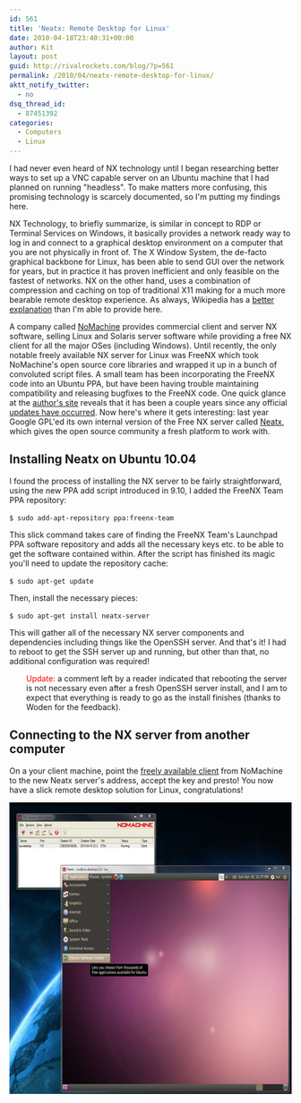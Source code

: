 ```yaml
---
id: 561
title: 'Neatx: Remote Desktop for Linux'
date: 2010-04-18T23:40:31+00:00
author: Kit
layout: post
guid: http://rivalrockets.com/blog/?p=561
permalink: /2010/04/neatx-remote-desktop-for-linux/
aktt_notify_twitter:
  - no
dsq_thread_id:
  - 87451392
categories:
  - Computers
  - Linux
---
```

I had never even heard of NX technology until I began researching better ways to set up a VNC capable server on an Ubuntu machine that I had planned on running "headless".  To make matters more confusing, this promising technology is scarcely documented, so I'm putting my findings here.

NX Technology, to briefly summarize, is similar in concept to RDP or Terminal Services on Windows, it basically provides a network ready way to log in and connect to a graphical desktop environment on a computer that you are not physically in front of.  The X Window System, the de-facto graphical backbone for Linux, has been able to send GUI over the network for years, but in practice it has proven inefficient and only feasible on the fastest of networks.  NX on the other hand, uses a combination of compression and caching on top of traditional X11 making for a much more bearable remote desktop experience.  As always, Wikipedia has a <a href="http://en.wikipedia.org/wiki/NX_technology" target="_blank">better explanation</a> than I'm able to provide here.

A company called <a href="http://www.nomachine.com/" target="_blank">NoMachine</a> provides commercial client and server NX software, selling Linux and Solaris server software while providing a free NX client for all the major OSes (including Windows).  Until recently, the only notable freely available NX server for Linux was FreeNX which took NoMachine's open source core libraries and wrapped it up in a bunch of convoluted script files.  A small team has been incorporating the FreeNX code into an Ubuntu PPA, but have been having trouble maintaining compatibility and releasing bugfixes to the FreeNX code.  One quick glance at the <a href="http://freenx.berlios.de/" target="_blank">author's site</a> reveals that it has been a couple years since any official <a href="http://en.wikipedia.org/wiki/Software_rot" target="_blank">updates have occurred</a>.   Now here's where it gets interesting: last year Google GPL'ed its own internal version of the Free NX server called <a href="http://code.google.com/p/neatx/" target="_blank">Neatx</a>, which gives the open source community a fresh platform to work with.

## Installing Neatx on Ubuntu 10.04

I found the process of installing the NX server to be fairly straightforward, using the new PPA add script introduced in 9.10, I added the FreeNX Team PPA repository:

`$ sudo add-apt-repository ppa:freenx-team`

This slick command takes care of finding the FreeNX Team's Launchpad PPA software repository and adds all the necessary keys etc. to be able to get the software contained within.  After the script has finished its magic you'll need to update the repository cache:

`$ sudo apt-get update`

Then, install the necessary pieces:

`$ sudo apt-get install neatx-server`

This will gather all of the necessary NX server components and dependencies including things like the OpenSSH server.  And that's it!  I had to reboot to get the SSH server up and running, but other than that, no additional configuration was required!

<p style="padding-left: 30px;">
  <span style="color: #ff0000;">Update:</span> a comment left by a reader indicated that rebooting the server is not necessary even after a fresh OpenSSH server install, and I am to expect that everything is ready to go as the install finishes (thanks to Woden for the feedback).
</p>

## Connecting to the NX server from another computer

On a your client machine, point the [freely available client](http://www.nomachine.com/download-client-windows.php) from NoMachine to the new Neatx server's address, accept the key and presto!  You now have a slick remote desktop solution for Linux, congratulations!

[<img style="display: inline;" title="Windows with remote Linux.  Believe it!" src="/content/2010/04/neatxonnomachine_thumb.png" alt="Windows with remote Linux.  Believe it!" width="640" height="521" />](/content/2010/04/neatxonnomachine.png)